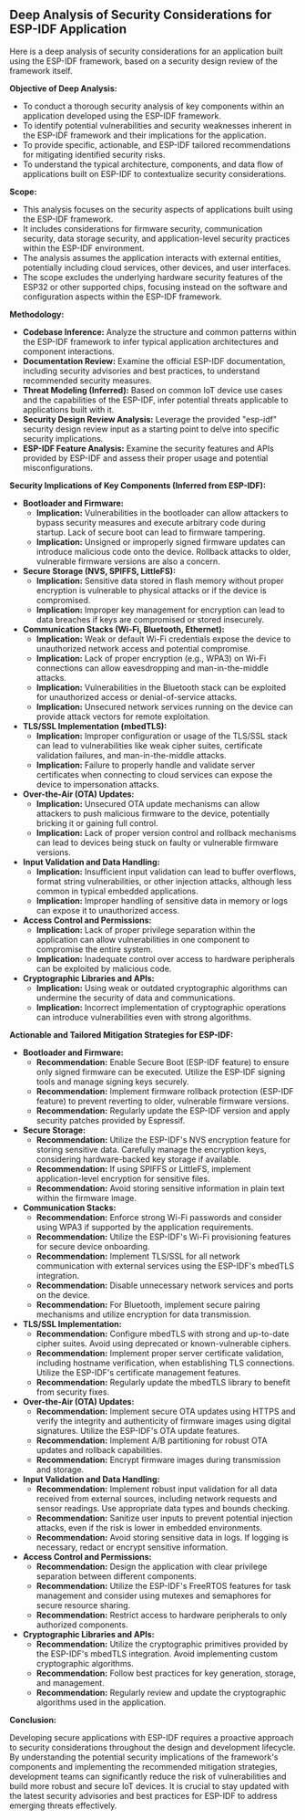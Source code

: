 ## Deep Analysis of Security Considerations for ESP-IDF Application

Here is a deep analysis of security considerations for an application built using the ESP-IDF framework, based on a security design review of the framework itself.

**Objective of Deep Analysis:**

* To conduct a thorough security analysis of key components within an application developed using the ESP-IDF framework.
* To identify potential vulnerabilities and security weaknesses inherent in the ESP-IDF framework and their implications for the application.
* To provide specific, actionable, and ESP-IDF tailored recommendations for mitigating identified security risks.
* To understand the typical architecture, components, and data flow of applications built on ESP-IDF to contextualize security considerations.

**Scope:**

* This analysis focuses on the security aspects of applications built using the ESP-IDF framework.
* It includes considerations for firmware security, communication security, data storage security, and application-level security practices within the ESP-IDF environment.
* The analysis assumes the application interacts with external entities, potentially including cloud services, other devices, and user interfaces.
* The scope excludes the underlying hardware security features of the ESP32 or other supported chips, focusing instead on the software and configuration aspects within the ESP-IDF framework.

**Methodology:**

* **Codebase Inference:** Analyze the structure and common patterns within the ESP-IDF framework to infer typical application architectures and component interactions.
* **Documentation Review:** Examine the official ESP-IDF documentation, including security advisories and best practices, to understand recommended security measures.
* **Threat Modeling (Inferred):** Based on common IoT device use cases and the capabilities of the ESP-IDF, infer potential threats applicable to applications built with it.
* **Security Design Review Analysis:** Leverage the provided "esp-idf" security design review input as a starting point to delve into specific security implications.
* **ESP-IDF Feature Analysis:** Examine the security features and APIs provided by ESP-IDF and assess their proper usage and potential misconfigurations.

**Security Implications of Key Components (Inferred from ESP-IDF):**

* **Bootloader and Firmware:**
    * **Implication:** Vulnerabilities in the bootloader can allow attackers to bypass security measures and execute arbitrary code during startup. Lack of secure boot can lead to firmware tampering.
    * **Implication:**  Unsigned or improperly signed firmware updates can introduce malicious code onto the device. Rollback attacks to older, vulnerable firmware versions are also a concern.
* **Secure Storage (NVS, SPIFFS, LittleFS):**
    * **Implication:** Sensitive data stored in flash memory without proper encryption is vulnerable to physical attacks or if the device is compromised.
    * **Implication:**  Improper key management for encryption can lead to data breaches if keys are compromised or stored insecurely.
* **Communication Stacks (Wi-Fi, Bluetooth, Ethernet):**
    * **Implication:** Weak or default Wi-Fi credentials expose the device to unauthorized network access and potential compromise.
    * **Implication:**  Lack of proper encryption (e.g., WPA3) on Wi-Fi connections can allow eavesdropping and man-in-the-middle attacks.
    * **Implication:**  Vulnerabilities in the Bluetooth stack can be exploited for unauthorized access or denial-of-service attacks.
    * **Implication:**  Unsecured network services running on the device can provide attack vectors for remote exploitation.
* **TLS/SSL Implementation (mbedTLS):**
    * **Implication:** Improper configuration or usage of the TLS/SSL stack can lead to vulnerabilities like weak cipher suites, certificate validation failures, and man-in-the-middle attacks.
    * **Implication:**  Failure to properly handle and validate server certificates when connecting to cloud services can expose the device to impersonation attacks.
* **Over-the-Air (OTA) Updates:**
    * **Implication:**  Unsecured OTA update mechanisms can allow attackers to push malicious firmware to the device, potentially bricking it or gaining full control.
    * **Implication:**  Lack of proper version control and rollback mechanisms can lead to devices being stuck on faulty or vulnerable firmware versions.
* **Input Validation and Data Handling:**
    * **Implication:**  Insufficient input validation can lead to buffer overflows, format string vulnerabilities, or other injection attacks, although less common in typical embedded applications.
    * **Implication:**  Improper handling of sensitive data in memory or logs can expose it to unauthorized access.
* **Access Control and Permissions:**
    * **Implication:**  Lack of proper privilege separation within the application can allow vulnerabilities in one component to compromise the entire system.
    * **Implication:**  Inadequate control over access to hardware peripherals can be exploited by malicious code.
* **Cryptographic Libraries and APIs:**
    * **Implication:**  Using weak or outdated cryptographic algorithms can undermine the security of data and communications.
    * **Implication:**  Incorrect implementation of cryptographic operations can introduce vulnerabilities even with strong algorithms.

**Actionable and Tailored Mitigation Strategies for ESP-IDF:**

* **Bootloader and Firmware:**
    * **Recommendation:** Enable Secure Boot (ESP-IDF feature) to ensure only signed firmware can be executed. Utilize the ESP-IDF signing tools and manage signing keys securely.
    * **Recommendation:** Implement firmware rollback protection (ESP-IDF feature) to prevent reverting to older, vulnerable firmware versions.
    * **Recommendation:**  Regularly update the ESP-IDF version and apply security patches provided by Espressif.
* **Secure Storage:**
    * **Recommendation:** Utilize the ESP-IDF's NVS encryption feature for storing sensitive data. Carefully manage the encryption keys, considering hardware-backed key storage if available.
    * **Recommendation:** If using SPIFFS or LittleFS, implement application-level encryption for sensitive files.
    * **Recommendation:**  Avoid storing sensitive information in plain text within the firmware image.
* **Communication Stacks:**
    * **Recommendation:**  Enforce strong Wi-Fi passwords and consider using WPA3 if supported by the application requirements.
    * **Recommendation:**  Utilize the ESP-IDF's Wi-Fi provisioning features for secure device onboarding.
    * **Recommendation:**  Implement TLS/SSL for all network communication with external services using the ESP-IDF's mbedTLS integration.
    * **Recommendation:**  Disable unnecessary network services and ports on the device.
    * **Recommendation:**  For Bluetooth, implement secure pairing mechanisms and utilize encryption for data transmission.
* **TLS/SSL Implementation:**
    * **Recommendation:**  Configure mbedTLS with strong and up-to-date cipher suites. Avoid using deprecated or known-vulnerable ciphers.
    * **Recommendation:**  Implement proper server certificate validation, including hostname verification, when establishing TLS connections. Utilize the ESP-IDF's certificate management features.
    * **Recommendation:**  Regularly update the mbedTLS library to benefit from security fixes.
* **Over-the-Air (OTA) Updates:**
    * **Recommendation:** Implement secure OTA updates using HTTPS and verify the integrity and authenticity of firmware images using digital signatures. Utilize the ESP-IDF's OTA update features.
    * **Recommendation:**  Implement A/B partitioning for robust OTA updates and rollback capabilities.
    * **Recommendation:**  Encrypt firmware images during transmission and storage.
* **Input Validation and Data Handling:**
    * **Recommendation:**  Implement robust input validation for all data received from external sources, including network requests and sensor readings. Use appropriate data types and bounds checking.
    * **Recommendation:**  Sanitize user inputs to prevent potential injection attacks, even if the risk is lower in embedded environments.
    * **Recommendation:**  Avoid storing sensitive data in logs. If logging is necessary, redact or encrypt sensitive information.
* **Access Control and Permissions:**
    * **Recommendation:**  Design the application with clear privilege separation between different components.
    * **Recommendation:**  Utilize the ESP-IDF's FreeRTOS features for task management and consider using mutexes and semaphores for secure resource sharing.
    * **Recommendation:**  Restrict access to hardware peripherals to only authorized components.
* **Cryptographic Libraries and APIs:**
    * **Recommendation:**  Utilize the cryptographic primitives provided by the ESP-IDF's mbedTLS integration. Avoid implementing custom cryptographic algorithms.
    * **Recommendation:**  Follow best practices for key generation, storage, and management.
    * **Recommendation:**  Regularly review and update the cryptographic algorithms used in the application.

**Conclusion:**

Developing secure applications with ESP-IDF requires a proactive approach to security considerations throughout the design and development lifecycle. By understanding the potential security implications of the framework's components and implementing the recommended mitigation strategies, development teams can significantly reduce the risk of vulnerabilities and build more robust and secure IoT devices. It is crucial to stay updated with the latest security advisories and best practices for ESP-IDF to address emerging threats effectively.
